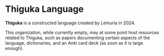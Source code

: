 # Thiguka Language

**Thiguka** is a constructed language created by Lemuria in 2024.

This organization, while currently empty, may at some point host resources related to Thiguka, such as papers documenting certain aspects of the language, dictionaries, and an Anki card deck (as soon as it is large enough).
